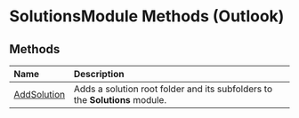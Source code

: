 
# SolutionsModule Methods (Outlook)

## Methods



|**Name**|**Description**|
|:-----|:-----|
|[AddSolution](81d2edab-f8b3-340b-47b3-e98e780294ff.md)|Adds a solution root folder and its subfolders to the  **Solutions** module.|
